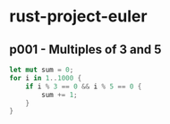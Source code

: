 # rust-project-euler

## p001 - Multiples of 3 and 5

```rust
let mut sum = 0;
for i in 1..1000 {
    if i % 3 == 0 && i % 5 == 0 {
        sum += 1;
    }
}
```
